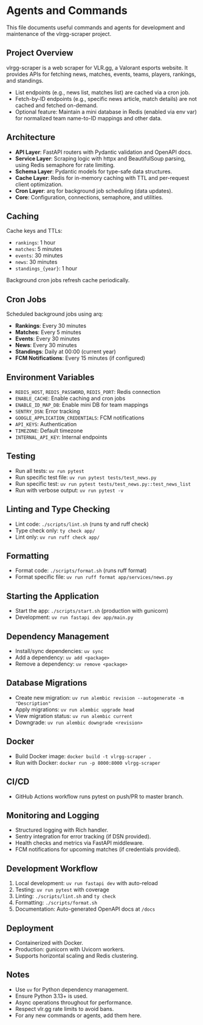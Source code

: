 # Agents and Commands

This file documents useful commands and agents for development and maintenance of the vlrgg-scraper project.

## Project Overview

vlrgg-scraper is a web scraper for VLR.gg, a Valorant esports website. It provides APIs for fetching news, matches, events, teams, players, rankings, and standings.

- List endpoints (e.g., news list, matches list) are cached via a cron job.
- Fetch-by-ID endpoints (e.g., specific news article, match details) are not cached and fetched on-demand.
- Optional feature: Maintain a mini database in Redis (enabled via env var) for normalized team name-to-ID mappings and other data.

## Architecture

- **API Layer**: FastAPI routers with Pydantic validation and OpenAPI docs.
- **Service Layer**: Scraping logic with httpx and BeautifulSoup parsing, using Redis semaphore for rate limiting.
- **Schema Layer**: Pydantic models for type-safe data structures.
- **Cache Layer**: Redis for in-memory caching with TTL and per-request client optimization.
- **Cron Layer**: arq for background job scheduling (data updates).
- **Core**: Configuration, connections, semaphore, and utilities.

## Caching

Cache keys and TTLs:
- `rankings`: 1 hour
- `matches`: 5 minutes
- `events`: 30 minutes
- `news`: 30 minutes
- `standings_{year}`: 1 hour

Background cron jobs refresh cache periodically.

## Cron Jobs

Scheduled background jobs using arq:
- **Rankings**: Every 30 minutes
- **Matches**: Every 5 minutes
- **Events**: Every 30 minutes
- **News**: Every 30 minutes
- **Standings**: Daily at 00:00 (current year)
- **FCM Notifications**: Every 15 minutes (if configured)

## Environment Variables

- `REDIS_HOST`, `REDIS_PASSWORD`, `REDIS_PORT`: Redis connection
- `ENABLE_CACHE`: Enable caching and cron jobs
- `ENABLE_ID_MAP_DB`: Enable mini DB for team mappings
- `SENTRY_DSN`: Error tracking
- `GOOGLE_APPLICATION_CREDENTIALS`: FCM notifications
- `API_KEYS`: Authentication
- `TIMEZONE`: Default timezone
- `INTERNAL_API_KEY`: Internal endpoints

## Testing
- Run all tests: `uv run pytest`
- Run specific test file: `uv run pytest tests/test_news.py`
- Run specific test: `uv run pytest tests/test_news.py::test_news_list`
- Run with verbose output: `uv run pytest -v`

## Linting and Type Checking
- Lint code: `./scripts/lint.sh` (runs ty and ruff check)
- Type check only: `ty check app/`
- Lint only: `uv run ruff check app/`

## Formatting
- Format code: `./scripts/format.sh` (runs ruff format)
- Format specific file: `uv run ruff format app/services/news.py`

## Starting the Application
- Start the app: `./scripts/start.sh` (production with gunicorn)
- Development: `uv run fastapi dev app/main.py`

## Dependency Management
- Install/sync dependencies: `uv sync`
- Add a dependency: `uv add <package>`
- Remove a dependency: `uv remove <package>`

## Database Migrations
- Create new migration: `uv run alembic revision --autogenerate -m "Description"`
- Apply migrations: `uv run alembic upgrade head`
- View migration status: `uv run alembic current`
- Downgrade: `uv run alembic downgrade <revision>`

## Docker
- Build Docker image: `docker build -t vlrgg-scraper .`
- Run with Docker: `docker run -p 8000:8000 vlrgg-scraper`

## CI/CD
- GitHub Actions workflow runs pytest on push/PR to master branch.

## Monitoring and Logging
- Structured logging with Rich handler.
- Sentry integration for error tracking (if DSN provided).
- Health checks and metrics via FastAPI middleware.
- FCM notifications for upcoming matches (if credentials provided).

## Development Workflow
1. Local development: `uv run fastapi dev` with auto-reload
2. Testing: `uv run pytest` with coverage
3. Linting: `./scripts/lint.sh` and `ty check`
4. Formatting: `./scripts/format.sh`
5. Documentation: Auto-generated OpenAPI docs at `/docs`

## Deployment
- Containerized with Docker.
- Production: gunicorn with Uvicorn workers.
- Supports horizontal scaling and Redis clustering.

## Notes
- Use `uv` for Python dependency management.
- Ensure Python 3.13+ is used.
- Async operations throughout for performance.
- Respect vlr.gg rate limits to avoid bans.
- For any new commands or agents, add them here.